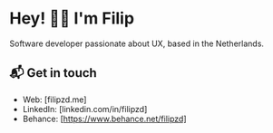 # Hey! 👋🏼 I'm Filip

Software developer passionate about UX, based in the Netherlands.

## 📬 Get in touch

- Web: [filipzd.me]
- LinkedIn: [linkedin.com/in/filipzd]
- Behance: [https://www.behance.net/filipzd]


<!--
**phila9/phila9** is a ✨ _special_ ✨ repository because its `README.md` (this file) appears on your GitHub profile.

Here are some ideas to get you started:

- 🔭 I’m currently working on ...
- 🌱 I’m currently learning ...
- 👯 I’m looking to collaborate on ...
- 🤔 I’m looking for help with ...
- 💬 Ask me about ...
- 📫 How to reach me: ...
- 😄 Pronouns: ...
- ⚡ Fun fact: ...
-->
